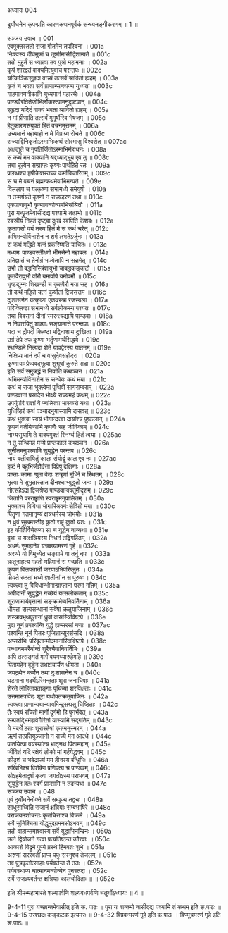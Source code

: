 अध्यायः 004

दुर्योधनेन कृपम्प्रति कारणकथनपूर्वकं सन्ध्यनङ्गीकरणम् ॥ 1 ॥

सञ्जय उवाच ।	001  
एवमुक्तस्ततो राजा गौतमेन तपस्विना ।	001a  
निःश्वस्य दीर्घमुष्णं च तूष्णीमासीद्विशाम्पते ॥	001c  
ततो मुहूर्तं स ध्यात्वा तव पुत्रो महामनाः ।	002a  
कृपं शारद्वतं वाक्यमित्युवाच परन्तपः ॥	002c  
यत्किञ्चित्सुहृदा वाच्यं तत्सर्वं श्रावितो ह्यहम् ।	003a  
कृतं च भवता सर्वं प्राणान्सन्त्यज्य युध्यता ॥	003c  
गाहमानमनीकानि युध्यमानं महारथैः ।	004a  
पाण्डवैरतितेजोभिर्लोकस्त्वामनुदृष्टवान् ॥	004c  
सुहृदा यदिदं वाक्यं भवता श्रावितो ह्यहम् ।	005a  
न मां प्रीणाति तत्सर्वं मुमूर्षोरिव भेषजम् ॥	005c  
हेतुकारणसंयुक्तं हितं वचनमुत्तमम् ।	006a  
उच्यमानं महाबाहो न मे विप्राग्र्य रोचते ॥	006c  
राज्याद्विनिकृतोऽस्माभिःकथं सोस्मासु विश्वसेत् ॥	007ac  
अक्षद्यूते च नृपतिर्जितोऽस्माभिर्महाधनः ।	008a  
स कथं मम वाक्यानि श्रद्दध्याद्भूय एव तु ॥	008c  
तथा दूत्येन सम्प्राप्तः कृष्णः पार्थहिते रतः ।	009a  
प्रलब्धश्च हृषीकेशस्तच्च कर्माविचारितम् ।	009c  
स च मे वचनं ब्रह्मन्कथमेवाभिमन्यते ॥	009e  
विललाप च यत्कृष्णा सभामध्ये समेयुषी ।	010a  
न तन्मर्षयते कृष्णो न राज्यहरणं तथा ॥	010c  
एकप्राणावुभौ कृष्णावन्योन्यमभिसंश्रितौ ।	011a  
पुरा यच्छ्रुतमेवासीदद्य पश्यामि तत्प्रभो ॥	011c  
स्वस्रीयं निहतं दृष्ट्वा दुःखं स्वपिति केशवः ।	012a  
कृतागसो वयं तस्य हितं मे स कथं चरेत् ॥	012c  
अभिमन्योर्विनाशेन न शर्म लभतेऽर्जुनः ।	013a  
स कथं मद्धिते यत्नं प्रकरिष्यति याचितः ॥	013c  
मध्यमः पाण्डवस्तीक्ष्णो भीमसेनो महाबलः ।	014a  
प्रतिज्ञातं च तेनोग्रं भज्येतापि न सन्नमेत् ॥	014c  
उभौ तौ बद्धनिस्त्रिंशावुभौ चाबद्धकङ्कटौ ।	015a  
कृतवैरावुभौ वीरौ यमावपि यमोपमौ ॥	015c  
धृष्टद्युम्नः शिखण्डी च कृतवैरौ मया सह ।	016a  
तौ कथं मद्धिते यत्नं कुर्यातां द्विजसत्तम ॥	016c  
दुःशासनेन यत्कृष्णा एकवस्त्रा रजस्वला ।	017a  
परिक्लिष्टा सभामध्ये सर्वलोकस्य पश्यतः ॥	017c  
तथा विवसनां दीनां स्मरन्त्यद्यापि पाण्डवाः ।	018a  
न निवारयितुं शक्याः सङ्ग्रामात्ते परन्तपाः ॥	018c  
यदा च द्रौपदी क्लिष्टा मद्विनाशाय दुःखिता ।	019a  
उग्रं तेपे तपः कृष्णा भर्तॄणामर्थसिद्धये ।	019c  
स्थण्डिले नित्यदा शेते यावद्वैरस्य यातनम् ॥	019e  
निक्षिप्य मानं दर्पं च वासुदेवसहोदरा ।	020a  
कृष्णायाः प्रेष्यवद्भूत्वा शुश्रूषां कुरुते सदा ॥	020c  
इति सर्वं समुन्नद्धं न निर्वाति कथञ्चन ।	021a  
अभिमन्योर्विनाशेन स सन्धेयः कथं मया ॥	021c  
कथं च राजा भुक्त्वेमां पृथिवीं सागराम्बराम् ।	022a  
पाण्डवानां प्रसादेन भोक्ष्ये राज्यमहं कथम् ॥	022c  
उपर्युपरि राज्ञां वै ज्वलित्वा भास्करो यथा ।	023a  
युधिष्ठिरं कथं पञ्चादनुयास्यामि दासवत् ॥	023c  
कथं भुक्त्वा स्वयं भोगान्दत्त्वा दायांश्च पुष्कलान् ।	024a  
कृपणं वर्तयिष्यामि कृपणैः सह जीविकाम् ॥	024c  
नाभ्यसूयामि ते वाक्यमुक्तं स्निग्धं हितं त्वया ॥	025ac  
न तु सन्धिमहं मन्ये प्राप्तकालं कथञ्चन ।	026a  
सुनीतमनुपश्यामि सुयुद्धेन परन्तप ॥	026c  
नायं क्लीबायितुं कालः संयोद्वुं काल एव नः ॥	027ac  
इष्टं मे बहुभिर्जज्ञैर्दत्ता विप्रेषु दक्षिणाः ।	028a  
प्राप्ताः कामाः श्रुता वेदाः शत्रूणां मूर्ध्नि च स्थितम् ॥	028c  
भृत्या मे सुभृतास्तात दीनश्चाभ्युद्धृतो जनः ।	029a  
नोत्सहेऽद्य द्विजश्रेष्ठ पाण्डवान्वक्तुमीदृशम् ॥	029c  
जितानि परराष्ट्राणि स्वराष्ट्रमनुपालितम् ।	030a  
भुक्ताश्च विविधा भोगास्त्रिवर्गः सेवितो मया ॥	030c  
पितॄणां गतमानृण्यं क्षत्रधर्मस्य चोभयोः ।	031a  
न ध्रुवं सुखमस्तीह कुतो राष्ट्रं कुतो यशः ।	031c  
इह कीर्तिर्विचेतव्या सा च युद्धेन नान्यथा ॥	031e  
वृथा च यत्क्षत्रियस्य निधनं तद्विगर्हितम् ।	032a  
अधर्मः सुमहानेष यच्छय्यामरणं गृहे ॥	032c  
अरण्ये यो विमुच्येत सङ्ग्रामे वा तनुं नृपः ।	033a  
क्रतूनाहृत्य महतो महिमानं स गच्छति ॥	033c  
कृपणं विलपन्नार्तो जरयाऽभिपरिप्लुतः ।	034a  
म्रियते रुदतां मध्ये ज्ञातीनां न स पूरुषः ॥	034c  
त्यक्त्वा तु विविधान्भोगान्प्राप्तानां परमां गतिम् ।	035a  
अपीदानीं सुयुद्धेन गच्छेयं यत्सलोकताम् ॥	035c  
शूराणामार्यवृत्तानां सङ्क्रामेष्वनिवर्तिनाम् ।	036a  
धीमतां सत्यसन्धानां सर्वेषां क्रतुयाजिनाम् ।	036c  
शस्त्रावभृथपूतानां ध्रुवो वासस्त्रिविष्टपे ॥	036e  
मुदा नूनं प्रपश्यन्ति युद्धे ह्यप्सरसां गणाः ॥	037ac  
पश्यन्ति नूनं पितरः पूजितान्सुरसंसदि ।	038a  
अप्सरोभिः परिवृतान्मोदमानांस्त्रिविष्टपे ॥	038c  
पन्थानममरैर्यान्तं शूरैश्चैवानिवर्तिभिः ।	039a  
अपि तत्सङ्गतं मार्गं वयमध्यारुहेमहि ॥	039c  
पितामहेन वृद्धेन तथाऽचार्येण धीमता ।	040a  
जयद्रथेन कर्णेन तथा दुःशासनेन च ॥	040c  
घटमाना मदर्थेऽस्मिन्हताः शूरा जनाधिपाः ।	041a  
शेरते लोहिताक्ताङ्गाः पृथिव्यां शरविक्षताः ॥	041c  
उत्तमास्त्रविदः शूरा यथोक्तक्रतुयाजिनः ।	042a  
त्यक्त्वा प्राणान्यथान्यायमिन्द्रसद्मसु धिष्ठिताः ॥	042c  
तैः स्वयं रचितो मार्गो दुर्गमो हि पुनर्भवेत् ।	043a  
सम्पतद्भिर्महावेगैरितो यास्यामि सद्गतिम् ॥	043c  
ये मदर्थे हताः शूरास्तेषां कृतमनुस्मरन् ।	044a  
ऋणं तत्प्रतियुञ्जानो न राज्ये मन आदधे ॥	044c  
पातयित्वा वयस्यांश्च भ्रातृनथ पितामहान् ।	045a  
जीवितं यदि रक्षेयं लोको मां गर्हयेद्ध्रुवम् ॥	045c  
कीदृशं च भवेद्राज्यं मम हीनस्य बन्धुभिः ।	046a  
सखिभिश्च विशेषेण प्रणिपत्य च पाण्डवम् ॥	046c  
सोऽहमेतादृशं कृत्वा जगतोऽस्य पराभवम् ।	047a  
सुयुद्धेन हतः स्वर्गं प्राप्सामि न तदन्यथा ॥	047c  
सञ्जय उवाच ।	048  
एवं दुर्योधनेनोक्ते सर्वे सम्पूज्य तद्वचः ।	048a  
साधुसाध्विति राजानं क्षत्रियाः सम्बभाषिरे ॥	048c  
पराजयमशोचन्तः कृतचित्ताश्च विक्रमे ।	049a  
सर्वे सुनिश्चिता योद्धुमुदग्रमनसोऽभवन् ॥	049c  
ततो वाहान्समाश्वास्य सर्वे युद्धाभिनन्दिनः ।	050a  
ऊने द्वियोजने गत्वा प्रत्यतिष्ठन्त कौरवाः ॥	050c  
आकाशे विद्रुमे पुण्ये प्रस्थे हिमवतः शुभे ।	051a  
अरुणां सरस्वतीं प्राप्य पपुः सस्नुश्च तेजलम् ॥	051c  
तव पुत्रकृतोत्साहाः पर्यवर्तन्त ते ततः ।	052a  
पर्यवस्थाप्य चात्मानमन्योन्येन पुनस्तदा ।	052c  
सर्वे राजन्न्यवर्तन्त क्षत्रियाः कालचोदिताः ॥ ॥	052e  

इति श्रीमन्महाभारते शल्यपर्वणि शल्यवधपर्वणि चतुर्थोऽध्यायः ॥ 4 ॥

9-4-11 पुरा यच्छान्तमेवासीत् इति क. पाठः । पुरा यः शन्तमो नासीदद्य पश्यामि तं कथम् इति ङ.पाठः ॥ 9-4-15 उरश्छदः कङ्कटक इत्यमरः ॥ 9-4-32 विप्रवन्मरणं गृहे इति क.पाठः । विण्मूत्रमरणं गृहे इति ङ.पाठः ॥ 
